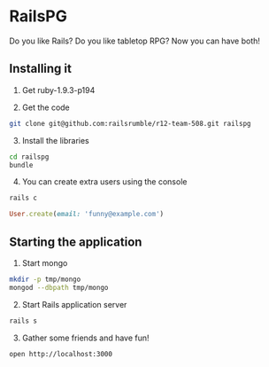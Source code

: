# RailsPG

Do you like Rails? Do you like tabletop RPG? Now you can have both!


## Installing it

1. Get ruby-1.9.3-p194

2. Get the code

  ```bash
  git clone git@github.com:railsrumble/r12-team-508.git railspg
  ```

3. Install the libraries

  ```bash
  cd railspg
  bundle
  ```

4. You can create extra users using the console

  ```bash
  rails c
  ```

  ```ruby
  User.create(email: 'funny@example.com')
  ```


## Starting the application

1. Start mongo

  ```bash
  mkdir -p tmp/mongo
  mongod --dbpath tmp/mongo
  ```

2. Start Rails application server

  ```bash
  rails s
  ```

3. Gather some friends and have fun!

  ```bash
  open http://localhost:3000
  ```